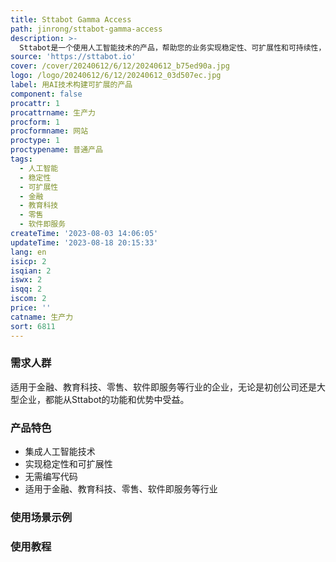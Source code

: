 ```yaml
---
title: Sttabot Gamma Access
path: jinrong/sttabot-gamma-access
description: >-
  Sttabot是一个使用人工智能技术的产品，帮助您的业务实现稳定性、可扩展性和可持续性，无需雇佣技术团队或编写任何代码。它能够提供强大的功能和优势，同时提供灵活的定价策略，适用于金融、教育科技、零售、软件即服务等行业。无论您是初创公司还是大型企业，Sttabot都能帮助您实现业务目标。
source: 'https://sttabot.io'
cover: /cover/20240612/6/12/20240612_b75ed90a.jpg
logo: /logo/20240612/6/12/20240612_03d507ec.jpg
label: 用AI技术构建可扩展的产品
component: false
procattr: 1
procattrname: 生产力
procform: 1
procformname: 网站
proctype: 1
proctypename: 普通产品
tags:
  - 人工智能
  - 稳定性
  - 可扩展性
  - 金融
  - 教育科技
  - 零售
  - 软件即服务
createTime: '2023-08-03 14:06:05'
updateTime: '2023-08-18 20:15:33'
lang: en
isicp: 2
isqian: 2
iswx: 2
isqq: 2
iscom: 2
price: ''
catname: 生产力
sort: 6811
---
```




### 需求人群
适用于金融、教育科技、零售、软件即服务等行业的企业，无论是初创公司还是大型企业，都能从Sttabot的功能和优势中受益。

### 产品特色
- 集成人工智能技术
- 实现稳定性和可扩展性
- 无需编写代码
- 适用于金融、教育科技、零售、软件即服务等行业

### 使用场景示例


### 使用教程


  
